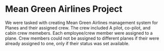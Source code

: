 # Mean Green Airlines Project

We were tasked with creating Mean Green Airlines management system for Planes and their assigned crew.
The crew included A pilot, co-pilot, and cabin crew memebers. Each employee/crew member were assigned to a plane.
Crew members could not be assigned to different planes if their were already assigned to one, only if their status was set available.
